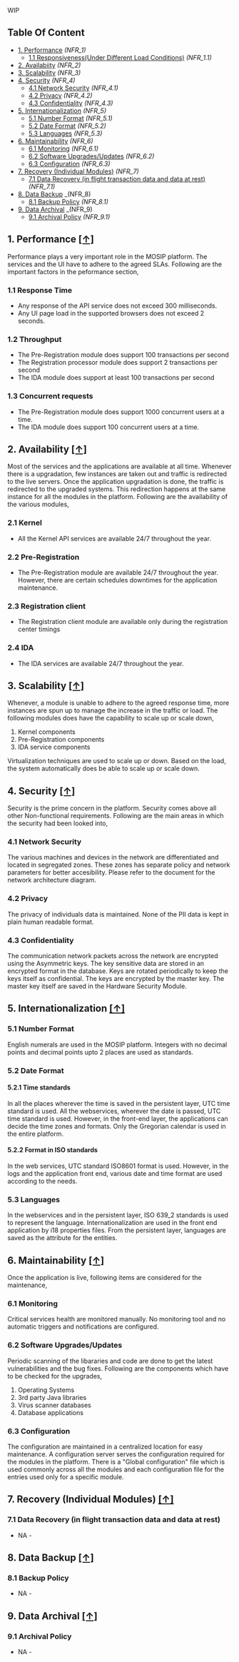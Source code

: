 WIP
## Table Of Content
- [1. Performance](#1-performance-) _(NFR_1)_
  * [1.1 Responsiveness(Under Different Load Conditions)](#11-responsiveness-Under-Different-Load-Conditions) _(NFR_1.1)_
- [2. Availabiity](#2-availability-) _(NFR_2)_
- [3. Scalability](#3-scalability-) _(NFR_3)_
- [4. Security](#4-security-) _(NFR_4)_
  * [4.1 Network Security](#41-network-security) _(NFR_4.1)_
  * [4.2 Privacy](#42-privacy) _(NFR_4.2)_
  * [4.3 Confidentiality](#43-confidentiality) _(NFR_4.3)_
- [5. Internationalization](#5-internationalization-) _(NFR_5)_
  * [5.1 Number Format](#51-number-format) _(NFR_5.1)_
  * [5.2 Date Format](#52-date-format) _(NFR_5.2)_
  * [5.3 Languages](#53-languages) _(NFR_5.3)_
- [6. Maintainability](#6-maintainability-) _(NFR_6)_
  * [6.1 Monitoring](#61-monitoring) _(NFR_6.1)_
  * [6.2 Software Upgrades/Updates](#62-software-upgrades-updates) _(NFR_6.2)_
  * [6.3 Configuration](#63-configuration) _(NFR_6.3)_
- [7. Recovery (Individual Modules)](#7-recovery-individual-modules-) _(NFR_7)_
  * [7.1 Data Recovery (in flight transaction data and data at rest)](#71-data-recovery-in-flight-transaction-data-and-data-at-rest) _(NFR_7.1)_
- [8. Data Backup](#8-data-backup-) _(NFR_8)
  * [8.1 Backup Policy](#81-backup-policy) _(NFR_8.1)_
- [9. Data Archival](#9-data-archival) _(NFR_9)
  * [9.1 Archival Policy](#91-archival-policy) _(NFR_9.1)_

## 1. Performance [**[↑]**](#table-of-content)
Performance plays a very important role in the MOSIP platform. The services and the UI have to adhere to the agreed SLAs. Following are the important factors in the peformance section, 
### 1.1 Response Time
 - Any response of the API service does not exceed 300 milliseconds.
 - Any UI page load in the supported browsers does not exceed 2 seconds.
### 1.2 Throughput
 - The Pre-Registration module does support 100 transactions per second
 - The Registration processor module does support 2 transactions per second
 - The IDA module does support at least 100 transactions per second
### 1.3 Concurrent requests
 - The Pre-Registration module does support 1000 concurrent users at a time. 
 - The IDA module does support 100 concurrent users at a time. 

## 2. Availability [**[↑]**](#table-of-content)
Most of the services and the applications are available at all time. Whenever there is a upgradation, few instances are taken out and traffic is redirected to the live servers. Once the application upgradation is done, the traffic is redirected to the upgraded systems. This redirection happens at the same instance for all the modules in the platform. Following are the availability of the various modules, 
### 2.1 Kernel
- All the Kernel API services are available 24/7 throughout the year. 

### 2.2 Pre-Registration
- The Pre-Registration module are available 24/7 throughout the year. However, there are certain schedules downtimes for the application maintenance. 

### 2.3 Registration client
- The Registration client module are available only during the registration center timings

### 2.4 IDA
- The IDA services are available 24/7 throughout the year.  

## 3. Scalability [**[↑]**](#table-of-content)
Whenever, a module is unable to adhere to the agreed response time, more instances are spun up to manage the increase in the traffic or load. The following modules does have the capability to scale up or scale down, 
1. Kernel components
2. Pre-Registration components
3. IDA service components

Virtualization techniques are used to scale up or down. Based on the load, the system automatically does be able to scale up or scale down. 

## 4. Security [**[↑]**](#table-of-content)
Security is the prime concern in the platform. Security comes above all other Non-functional requirements. Following are the main areas in which the security had been looked into, 
### 4.1 Network Security
The various machines and devices in the network are differentiated and located in segregated zones. These zones has separate policy and network parameters for better accesibility. Please refer to the <TODO> document for the network architecture diagram. 
### 4.2 Privacy
The privacy of individuals data is maintained. None of the PII data is kept in plain human readable format. 
### 4.3 Confidentiality
The communication network packets across the network are encrypted using the Asymmetric keys. 
The key sensitive data are stored in an encrypted format in the database. 
Keys are rotated periodically to keep the keys itself as confidential. The keys are encrypted by the master key. The master key itself are saved in the Hardware Security Module. 

## 5. Internationalization [**[↑]**](#table-of-content)
### 5.1 Number Format
English numerals are used in the MOSIP platform. Integers with no decimal points and decimal points upto 2 places are used as standards. 
### 5.2 Date Format
#### 5.2.1 Time standards
In all the places wherever the time is saved in the persistent layer, UTC time standard is used. All the webservices, wherever the date is passed, UTC time standard is used. However, in the front-end layer, the applications can decide the time zones and formats. 
Only the Gregorian calendar is used in the entire platform. 
#### 5.2.2 Format in ISO standards
In the web services,  UTC standard ISO8601 format is used. However, in the logs and the application front end, various date and time format are used according to the needs. 
### 5.3 Languages
In the webservices and in the persistent layer, ISO 639_2 standards is used to represent the language. Internationalization are used in the front end application by i18 properties files. From the persistent layer, languages are saved as the attribute for the entities. 

## 6. Maintainability [**[↑]**](#table-of-content)
Once the application is live, following items are considered for the maintenance, 
### 6.1 Monitoring
Critical services health are monitored manually. No monitoring tool and no automatic triggers and notifications are configured. 
### 6.2 Software Upgrades/Updates
Periodic scanning of the libararies and code are done to get the latest vulnerabilities and the bug fixes. Following are the components which have to be checked for the upgrades, 
1. Operating Systems
2. 3rd party Java libraries
3. Virus scanner databases
4. Database applications
### 6.3 Configuration
The configuration are maintained in a centralized location for easy maintenance. A configuration server serves the configuration required for the modules in the platform. There is a "Global configuration" file which is used commonly across all the modules and each configuration file for the entries used only for a specific module. 

## 7. Recovery (Individual Modules) [**[↑]**](#table-of-content)
### 7.1 Data Recovery (in flight transaction data and data at rest)
- NA -

## 8. Data Backup [**[↑]**](#table-of-content)
### 8.1 Backup Policy
- NA -

## 9. Data Archival [**[↑]**](#table-of-content)
### 9.1 Archival Policy
- NA -